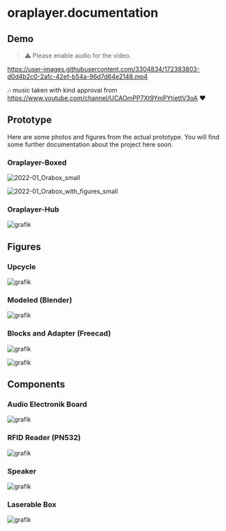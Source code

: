 # oraplayer.documentation


## Demo

> :warning: Please enable audio for the video.

https://user-images.githubusercontent.com/3304834/172383803-d0d4b2c0-2afc-42ef-b54a-96d7d64e2148.mp4

🎶 music taken with kind approval from https://www.youtube.com/channel/UCAOmPP7Xt9YmPYtjettV3oA ♥️

## Prototype

Here are some photos and figures from the actual prototype.
You will find some further documentation about the project here soon.


### Oraplayer-Boxed

![2022-01_Orabox_small](https://user-images.githubusercontent.com/3304834/171632494-59f620b6-85a5-46d6-8898-330af49d991e.jpg)

![2022-01_Orabox_with_figures_small](https://user-images.githubusercontent.com/3304834/171632610-7a076e9d-be03-438a-8a10-21dc49c97c88.jpg)


### Oraplayer-Hub

![grafik](https://user-images.githubusercontent.com/3304834/171636503-d05e8cc4-ab8a-49f0-974a-d5417b4297f9.png)


## Figures 

### Upcycle

![grafik](https://user-images.githubusercontent.com/3304834/171637147-7d628f70-461d-4541-88f4-601448054f88.png)


### Modeled (Blender)

![grafik](https://user-images.githubusercontent.com/3304834/171632141-c7ee04ce-536f-4732-9788-666fa65f62df.png)

### Blocks and Adapter (Freecad)

![grafik](https://user-images.githubusercontent.com/3304834/171633082-c5dde476-8176-4a56-ae5c-8a7313c6c69c.png)

![grafik](https://user-images.githubusercontent.com/3304834/171633210-760f77f6-5f07-4dc5-8f45-16fb41d518b8.png)


## Components

### Audio Electronik Board

![grafik](https://user-images.githubusercontent.com/3304834/171638121-e4d31153-e4f7-475d-a787-7b2c08bb13a2.png)

### RFID Reader (PN532)

![grafik](https://user-images.githubusercontent.com/3304834/171638422-f176b736-2c66-40b2-80c2-19245c2fb25c.png)

### Speaker

![grafik](https://user-images.githubusercontent.com/3304834/171638692-cd37b225-c546-4924-8c73-f1da43713071.png)

### Laserable Box

![grafik](https://user-images.githubusercontent.com/3304834/171637757-9fe8e25f-3134-4bc3-8bf0-0283129aabd1.png)


